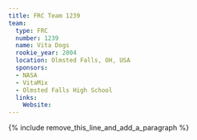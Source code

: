 ```yaml
---
title: FRC Team 1239
team:
  type: FRC
  number: 1239
  name: Vita Dogs
  rookie_year: 2004
  location: Olmsted Falls, OH, USA
  sponsors:
  - NASA
  - VitaMix
  - Olmsted Falls High School
  links:
    Website:
---
```


{% include remove_this_line_and_add_a_paragraph %}